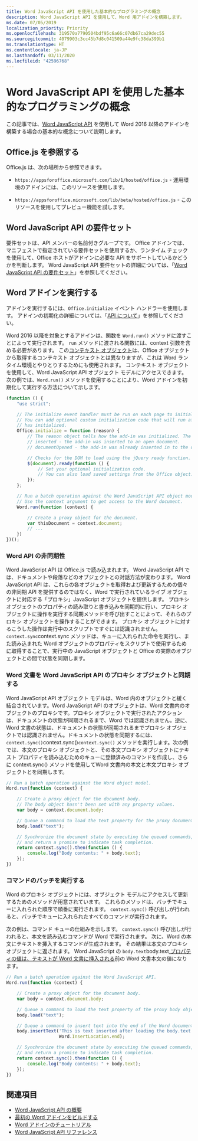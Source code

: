 ```yaml
---
title: Word JavaScript API を使用した基本的なプログラミングの概念
description: Word JavaScript API を使用して、Word 用アドインを構築します。
ms.date: 07/05/2019
localization_priority: Priority
ms.openlocfilehash: 319570a7790504bdf95c6a66c07db67ca29dec55
ms.sourcegitcommit: 4079903c3cc45b7d8c041509a44e9fc38da399b1
ms.translationtype: HT
ms.contentlocale: ja-JP
ms.lasthandoff: 03/11/2020
ms.locfileid: "42596768"
---
```

# <a name="fundamental-programming-concepts-with-the-word-javascript-api"></a>Word JavaScript API を使用した基本的なプログラミングの概念

この記事では、[Word JavaScript API](../reference/overview/word-add-ins-reference-overview.md) を使用して Word 2016 以降のアドインを構築する場合の基本的な概念について説明します。

## <a name="referencing-officejs"></a>Office.js を参照する

Office.js は、次の場所から参照できます。

- `https://appsforoffice.microsoft.com/lib/1/hosted/office.js` - 運用環境のアドインには、このリソースを使用します。

- `https://appsforoffice.microsoft.com/lib/beta/hosted/office.js` - このリソースを使用してプレビュー機能を試します。

## <a name="word-javascript-api-requirement-sets"></a>Word JavaScript API の要件セット

要件セットは、API メンバーの名前付きグループです。 Office アドインでは、マニフェストで指定されている要件セットを使用するか、ランタイム チェックを使用して、Office ホストがアドインに必要な API をサポートしているかどうかを判断します。 Word JavaScript API 要件セットの詳細については、「[Word JavaScript API の要件セット](../reference/requirement-sets/word-api-requirement-sets.md)」を参照してください。

## <a name="running-word-add-ins"></a>Word アドインを実行する

アドインを実行するには、`Office.initialize` イベント ハンドラーを使用します。 アドインの初期化の詳細については、「[API について](../develop/understanding-the-javascript-api-for-office.md)」を参照してください。

Word 2016 以降を対象とするアドインは、関数を `Word.run()` メソッドに渡すことによって実行されます。 `run` メソッドに渡される関数には、context 引数を含める必要があります。 この[コンテキスト オブジェクト](/javascript/api/word/word.requestcontext)は、Office オブジェクトから取得するコンテキスト オブジェクトとは異なりますが、これは Word ランタイム環境とやりとりするためにも使用されます。 コンテキスト オブジェクトを使用して、Word JavaScript API オブジェクト モデルにアクセスできます。 次の例では、`Word.run()` メソッドを使用することにより、Word アドインを初期化して実行する方法について示します。

```js
(function () {
    "use strict";

    // The initialize event handler must be run on each page to initialize Office JS.
    // You can add optional custom initialization code that will run after OfficeJS
    // has initialized.
    Office.initialize = function (reason) {
        // The reason object tells how the add-in was initialized. The values can be:
        // inserted - the add-in was inserted to an open document.
        // documentOpened - the add-in was already inserted in to the document and the document was opened.

        // Checks for the DOM to load using the jQuery ready function.
        $(document).ready(function () {
            // Set your optional initialization code.
            // You can also load saved settings from the Office object.
        });
    };

    // Run a batch operation against the Word JavaScript API object model.
    // Use the context argument to get access to the Word document.
    Word.run(function (context) {

        // Create a proxy object for the document.
        var thisDocument = context.document;
        // ...
    })
})();
```

### <a name="asynchronous-nature-of-word-apis"></a>Word API の非同期性

Word JavaScript API は Office.js で読み込まれます。 Word JavaScript API では、ドキュメントや段落などのオブジェクトとの対話方法が変わります。 Word JavaScript API は、これらの各オブジェクトを取得および更新するための個々の非同期 API を提供するのではなく、Word で実行されているライブ オブジェクトに対応する「プロキシ」JavaScript オブジェクトを提供します。 プロキシ オブジェクトのプロパティの読み取りと書き込みを同期的に行い、プロキシ オブジェクトに操作を実行する同期メソッドを呼び出すことによって、それらのプロキシ オブジェクトを操作することができます。 プロキシ オブジェクトに対するこうした操作は実行中のスクリプトですぐには認識されません。 `context.sync`context.sync メソッドは、キューに入れられた命令を実行し、また読み込まれた Word オブジェクトのプロパティをスクリプトで使用するために取得することで、実行中の JavaScript オブジェクトと Office の実際のオブジェクトとの間で状態を同期します。

### <a name="synchronizing-word-documents-with-word-javascript-api-proxy-objects"></a>Word 文書を Word JavaScript API のプロキシ オブジェクトと同期する

Word JavaScript API オブジェクト モデルは、Word 内のオブジェクトと緩く結合されています。Word JavaScript API のオブジェクトは、Word 文書内のオブジェクトのプロキシです。プロキシ オブジェクトで実行されたアクションは、ドキュメントの状態が同期されるまで、Word では認識されません。逆に、Word 文書の状態は、ドキュメントの状態が同期されるまでプロキシ オブジェクトでは認識されません。ドキュメントの状態を同期するには、`context.sync()`context.sync()`context.sync()` メソッドを実行します。次の例では、本文のプロキシ オブジェクトと、その本文プロキシ オブジェクトにテキスト プロパティを読み込むためのキューに登録済みのコマンドを作成し、さらに context.sync() メソッドを使用してWord 文書内の本文と本文プロキシ オブジェクトとを同期します。

```js
// Run a batch operation against the Word object model.
Word.run(function (context) {

    // Create a proxy object for the document body.
    // The body object hasn't been set with any property values.
    var body = context.document.body;

    // Queue a command to load the text property for the proxy document body object.
    body.load("text");

    // Synchronize the document state by executing the queued commands,
    // and return a promise to indicate task completion.
    return context.sync().then(function () {
        console.log("Body contents: " + body.text);
    });
})
```

### <a name="executing-a-batch-of-commands"></a>コマンドのバッチを実行する

Word のプロキシ オブジェクトには、オブジェクト モデルにアクセスして更新するためのメソッドが用意されています。 これらのメソッドは、バッチでキューに入れられた順序で順番に実行されます。 `context.sync()` 呼び出しが行われると、バッチでキューに入れられたすべてのコマンドが実行されます。

次の例は、コマンド キューの仕組みを示します。 `context.sync()` 呼び出しが行われると、本文を読み込むコマンドが Word で実行されます。 次に、Word の本文にテキストを挿入するコマンドが生成されます。 その結果は本文のプロキシ オブジェクトに返されます。 Word JavaScript の `body.text`body.text<u> プロパティの値は、テキストが Word 文書に挿入される</u>前の Word 文書本文の値になります。

```js
// Run a batch operation against the Word JavaScript API.
Word.run(function (context) {

    // Create a proxy object for the document body.
    var body = context.document.body;

    // Queue a command to load the text property of the proxy body object.
    body.load("text");

    // Queue a command to insert text into the end of the Word document body.
    body.insertText('This is text inserted after loading the body.text property',
                    Word.InsertLocation.end);

    // Synchronize the document state by executing the queued commands,
    // and return a promise to indicate task completion.
    return context.sync().then(function () {
        console.log("Body contents: " + body.text);
    });
})
```

## <a name="see-also"></a>関連項目

- [Word JavaScript API の概要](../reference/overview/word-add-ins-reference-overview.md)
- [最初の Word アドインをビルドする](../quickstarts/word-quickstart.md)
- [Word アドインのチュートリアル](../tutorials/word-tutorial.md)
- [Word JavaScript API リファレンス](/javascript/api/word)